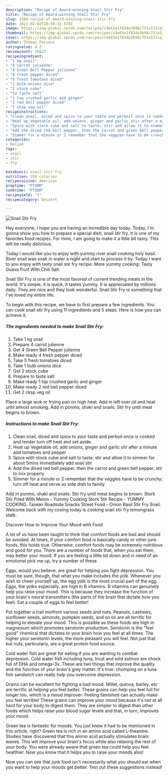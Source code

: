 ```yaml
---
description: "Recipe of Award-winning Snail Stir Fry"
title: "Recipe of Award-winning Snail Stir Fry"
slug: 1584-recipe-of-award-winning-snail-stir-fry
date: 2021-02-02T20:59:32.978Z
image: https://img-global.cpcdn.com/recipes/c4e65e1f834e3b90/751x532cq70/snail-stir-fry-recipe-main-photo.jpg
thumbnail: https://img-global.cpcdn.com/recipes/c4e65e1f834e3b90/751x532cq70/snail-stir-fry-recipe-main-photo.jpg
cover: https://img-global.cpcdn.com/recipes/c4e65e1f834e3b90/751x532cq70/snail-stir-fry-recipe-main-photo.jpg
author: Thomas Parsons
ratingvalue: 4.2
reviewcount: 20823
recipeingredient:
- "1 kg snail"
- "4 carrot julienne"
- "4 Green Bell Pepper julienne"
- "4 fresh pepper diced"
- "5 fresh tomatoes diced"
- "1 bulb onions dice"
- "2 stock cube"
- "to taste salt"
- "1 tsp crushed garlic and ginger"
- "2 red bell pepper diced"
- "2 cksp veg oil"
recipeinstructions:
- "Clean snail, diced and spice to your taste and perboil once is cooked and tender turn off heat and set aside."
- "Heat up Vegetable oil, add onions, ginger and garlic stir after a minute add tomatoes and pepper"
- "Spice with stock cube and salt to taste; stir and allow it to simmer for about 5mins immediately add snail stir"
- "Add the diced red bell pepper, then the carrot and green bell pepper, stir to mix properly"
- "Simmer for a minute or 2 remember that the veggies have to be crunchy; turn off heat and serve as side dish to family"
categories:
- Recipe
tags:
- snail
- stir
- fry

katakunci: snail stir fry 
nutrition: 250 calories
recipecuisine: American
preptime: "PT40M"
cooktime: "PT36M"
recipeyield: "1"
recipecategory: Dessert

---
```



![Snail Stir Fry](https://img-global.cpcdn.com/recipes/c4e65e1f834e3b90/751x532cq70/snail-stir-fry-recipe-main-photo.jpg)

Hey everyone, I hope you are having an incredible day today. Today, I'm gonna show you how to prepare a special dish, snail stir fry. It is one of my favorites food recipes. For mine, I am going to make it a little bit tasty. This will be really delicious.

Today I would like you to enjoy with yummy river snail cooking holy basil. River snail was soak in water a night and start to process it by. Today I want to you enjoy with tasty snail stir fry recipe. More yummy cooking: Tasty Guava Fruit With Chili Salt.

Snail Stir Fry is one of the most favored of current trending meals in the world. It's simple, it is quick, it tastes yummy. It is appreciated by millions daily. They are nice and they look wonderful. Snail Stir Fry is something that I've loved my entire life.


To begin with this recipe, we have to first prepare a few ingredients. You can cook snail stir fry using 11 ingredients and 5 steps. Here is how you can achieve it.

<!--inarticleads1-->

##### The ingredients needed to make Snail Stir Fry:

1. Take 1 kg snail
1. Prepare 4 carrot julienne
1. Get 4 Green Bell Pepper julienne
1. Make ready 4 fresh pepper diced
1. Take 5 fresh tomatoes diced
1. Take 1 bulb onions dice
1. Get 2 stock cube
1. Prepare to taste salt
1. Make ready 1 tsp crushed garlic and ginger
1. Make ready 2 red bell pepper diced
1. Get 2 cksp veg oil


Place a large wok or frying pan on high heat. Add in left over oil and heat until almost smoking. Add in ponmo, shaki and snails. Stir fry until meat begins to brown. 

<!--inarticleads2-->

##### Instructions to make Snail Stir Fry:

1. Clean snail, diced and spice to your taste and perboil once is cooked and tender turn off heat and set aside.
1. Heat up Vegetable oil, add onions, ginger and garlic stir after a minute add tomatoes and pepper
1. Spice with stock cube and salt to taste; stir and allow it to simmer for about 5mins immediately add snail stir
1. Add the diced red bell pepper, then the carrot and green bell pepper, stir to mix properly
1. Simmer for a minute or 2 remember that the veggies have to be crunchy; turn off heat and serve as side dish to family


Add in ponmo, shaki and snails. Stir fry until meat begins to brown. Stork Stir Fried With Melon - Yummy Cooking Stork Stir Recipe - YUMMY COOKING. Taiwan Roadside Snacks Street Food - Onion Basil Stir Fry Snail. Welcome back with my cooing today is cooking snail stir fry lemongrass stalk. 

Discover How to Improve Your Mood with Food


A lot of us have been taught to think that comfort foods are bad and should be avoided. At times, if your comfort food is basically candy or other junk foods, this holds true. Otherwise, comfort foods may be extremely nutritious and good for you. There are a number of foods that, when you eat them, may better your mood. If you are feeling a little bit down and in need of an emotional pick me up, try a number of these.

Eggs, would you believe, are great for helping you fight depression. You must be sure, though, that what you make includes the yolk. Whenever you wish to cheer yourself up, the egg yolk is the most crucial part of the egg. Eggs, the yolks especially, are high in B vitamins. B vitamins can genuinely help you raise your mood. This is because they increase the function of your brain's neural transmitters (the parts of the brain that dictate how you feel). Eat a couple of eggs to feel better!

Put together a trail mixfrom various seeds and nuts. Peanuts, cashews, sunflower seeds, almonds, pumpkin seeds, and so on are all terrific for helping to elevate your mood. This is possible as these foods are high in magnesium which promotes serotonin production. Serotonin is the "feel good" chemical that dictates to your brain how you feel at all times. The higher your serotonin levels, the more pleasant you will feel. Not just that but nuts, particularly, are a great protein food source.

Cold water fish are great for eating if you are wanting to combat depression. Cold water fish including tuna, trout and wild salmon are chock full of DHA and omega-3s. These are two things that improve the quality and the function of your brain's grey matter. It's true: chomping on a tuna fish sandwich can really help you overcome depression. 

Grains can be excellent for fighting a bad mood. Millet, quinoa, barley, etc are terrific at helping you feel better. These grains can help you feel full for longer too, which is a mood improver. Feeling famished can actually make you feel terrible! These grains can improve your mood because it's not at all hard for your body to digest them. They are simpler to digest than other foods which helps raise your blood sugar levels and that, in turn, improves your mood.

Green tea is fantastic for moods. You just knew it had to be mentioned in this article, right? Green tea is rich in an amino acid called L-theanine. Studies have discovered that this amino acid actually stimulates brain waves. This will improve your brain's focus while also relaxing the rest of your body. You were already aware that green tea could help you feel healthier. Now you know that it helps you to raise your moods also!

Now you can see that junk food isn't necessarily what you should eat when you want to help your moods get better. Test out  these suggestions  instead!

